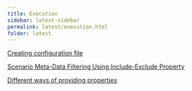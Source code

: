 ```yaml
---
title: Execution
sidebar: latest-sidebar
permalink: latest/execution.html
folder: latest
---
```



[Creating configuration file](/creating_configuration_file.html)

[Scenario Meta-Data Filtering Using Include-Exclude Property](/scenario_metadatata_filter_include_exclude_prop.html)

[Different ways of providing properties](/different_ways_of_providing_prop.html)  
